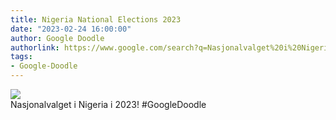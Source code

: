 ```yaml
---
title: Nigeria National Elections 2023
date: "2023-02-24 16:00:00"
author: Google Doodle
authorlink: https://www.google.com/search?q=Nasjonalvalget%20i%20Nigeria%20i%202023
tags:
- Google-Doodle
---
```

<img src="https://www.google.com/logos/doodles/2023/nigeria-national-elections-2023-6753651837110127-l.png" referrerpolicy="no-referrer"><br>Nasjonalvalget i Nigeria i 2023! #GoogleDoodle
